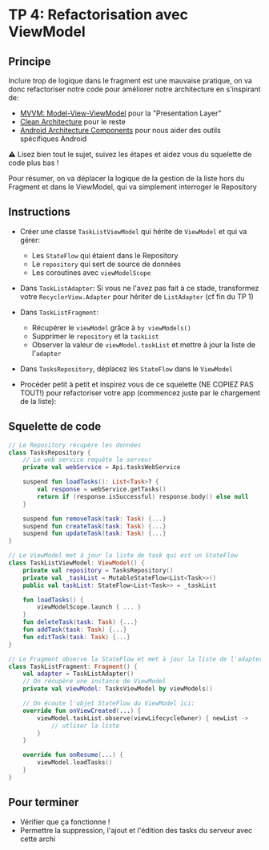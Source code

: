# TP 4: Refactorisation avec ViewModel

## Principe

Inclure trop de logique dans le fragment est une mauvaise pratique, on va donc refactoriser notre code pour améliorer notre architecture en s'inspirant de:

- [MVVM: Model-View-ViewModel](https://en.wikipedia.org/wiki/Model%E2%80%93view%E2%80%93viewmodel) pour la "Presentation Layer"
- [Clean Architecture](https://blog.cleancoder.com/uncle-bob/2012/08/13/the-clean-architecture.html) pour le reste
- [Android Architecture Components](https://developer.android.com/topic/libraries/architecture) pour nous aider des outils spécifiques Android

⚠️ Lisez bien tout le sujet, suivez les étapes et aidez vous du squelette de code plus bas !

Pour résumer, on va déplacer la logique de la gestion de la liste hors du Fragment et dans le ViewModel, qui va simplement interroger le Repository

## Instructions

- Créer une classe `TaskListViewModel` qui hérite de `ViewModel` et qui va gérer:

  - Les `StateFlow` qui étaient dans le Repository
  - Le `repository` qui sert de source de données
  - Les coroutines avec `viewModelScope`

- Dans `TaskListAdapter`: Si vous ne l'avez pas fait à ce stade, transformez votre `RecyclerView.Adapter` pour hériter de `ListAdapter` (cf fin du TP 1)

- Dans `TaskListFragment`:

  - Récupérer le `viewModel` grâce à `by viewModels()`
  - Supprimer le `repository` et la `taskList`
  - Observer la valeur de `viewModel.taskList` et mettre à jour la liste de l'`adapter`

- Dans `TasksRepository`, déplacez les `StateFlow` dans le `ViewModel`

- Procéder petit à petit et inspirez vous de ce squelette (NE COPIEZ PAS TOUT!) pour refactoriser votre app (commencez juste par le chargement de la liste):

## Squelette de code

```kotlin
// Le Repository récupère les données
class TasksRepository {
    // Le web service requête le serveur
    private val webService = Api.tasksWebService

    suspend fun loadTasks(): List<Task>? {
        val response = webService.getTasks()
        return if (response.isSuccessful) response.body() else null
    }

    suspend fun removeTask(task: Task) {...}
    suspend fun createTask(task: Task) {...}
    suspend fun updateTask(task: Task) {...}
}

// Le ViewModel met à jour la liste de task qui est un StateFlow
class TaskListViewModel: ViewModel() {
    private val repository = TasksRepository()
    private val _taskList = MutableStateFlow<List<Task>>()
    public val taskList: StateFlow<List<Task>> = _taskList

    fun loadTasks() {
        viewModelScope.launch { ... }
    }
    fun deleteTask(task: Task) {...}
    fun addTask(task: Task) {...}
    fun editTask(task: Task) {...}
}

// Le Fragment observe la StateFlow et met à jour la liste de l'adapter:
class TaskListFragment: Fragment() {
    val adapter = TaskListAdapter()
    // On récupère une instance de ViewModel
    private val viewModel: TasksViewModel by viewModels()

    // On écoute l'objet StateFlow du ViewModel ici:
    override fun onViewCreated(...) {
        viewModel.taskList.observe(viewLifecycleOwner) { newList ->
            // utliser la liste
        }
    }

    override fun onResume(...) {
        viewModel.loadTasks()
    }
}
```

## Pour terminer

- Vérifier que ça fonctionne !
- Permettre la suppression, l'ajout et l'édition des tasks du serveur avec cette archi
